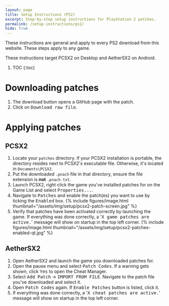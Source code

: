 ```yaml
---
layout: page
title: Setup Instructions (PS2)
excerpt: Step-by-step setup instructions for PlayStation 2 patches.
permalink: /setup-instructions/ps2/
hide: true
---
```


These instructions are general and apply to every PS2 download from this website.
These steps apply to any game.

These instructions target PCSX2 on Desktop and AetherSX2 on Android.

1. TOC
{:toc}

# Downloading patches

1. The download button opens a GitHub page with the patch.
2. Click on <kbd><samp><i class='fas fa-download'></i> Download raw file</samp></kbd>.

# Applying patches

## PCSX2

1. Locate your `patches` directory. If your PCSX2 installation is portable, the directory resides next to PCSX2's executable file.
   Otherwise, it's located in `Documents\PCSX2`.
2. Put the downloaded `.pnach` file in that directory, ensure the file extension is **not** `.pnach.txt`.
3. Launch PCSX2, right click the game you've installed patches for on the Game List and select <kbd><samp>Properties...</samp></kbd>.
4. Navigate to <kbd><samp>Patches</samp></kbd> and enable the patch(es) you want to use by ticking the <kbd><samp>Enabled</samp></kbd> box.
   {% include figures/image.html thumbnail="/assets/img/setup/pcsx2-patch-screen.jpg" %}
5. Verify that patches have been activated correctly by launching the game.
   If everything was done correctly, a '<samp>X game patches are active.</samp>' message will show on startup in the top left corner.
   {% include figures/image.html thumbnail="/assets/img/setup/pcsx2-patches-enabled-qt.jpg" %}

## AetherSX2

1. Open AetherSX2 and launch the game you downloaded patches for.
2. Open the pause menu and select <kbd><samp>Patch Codes</samp></kbd>. If a warning gets shown, click <kbd><samp>Yes</samp></kbd> to open the Cheat Manager.
3. Select <kbd><samp>Add Patch</samp></kbd> &rarr; <kbd><samp>IMPORT FROM FILE</samp></kbd>. Navigate to the patch file you've downloaded and select it.
4. Open <kbd><samp>Patch Codes</samp></kbd> again. If <kbd><samp>Enable Patches</samp></kbd> button is listed, click it.
5. If everything was done correctly, a '<samp>X cheat patches are active.</samp>' message will show on startup in the top left corner.
